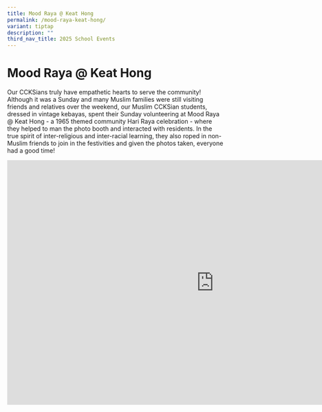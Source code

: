 ```yaml
---
title: Mood Raya @ Keat Hong
permalink: /mood-raya-keat-hong/
variant: tiptap
description: ""
third_nav_title: 2025 School Events
---
```

<h1><strong>Mood Raya @ Keat Hong</strong></h1>
<p>Our CCKSians truly have empathetic hearts to serve the community! Although
it was a Sunday and many Muslim families were still visiting friends and
relatives over the weekend, our Muslim CCKSian students, dressed in vintage
kebayas, spent their Sunday volunteering at Mood Raya @ Keat Hong - a 1965
themed community Hari Raya celebration - where they helped to man the photo
booth and interacted with residents. In the true spirit of inter-religious
and inter-racial learning, they also roped in non-Muslim friends to join
in the festivities and given the photos taken, everyone had a good time!</p>
<div class="iframe-wrapper">
<iframe height="569" width="960" allowfullscreen="true" frameborder="0" src="https://docs.google.com/presentation/d/e/2PACX-1vQTmhfuxhHpQSo8qJw2Cq3yrx3aDNl9pia8XKxaq9srM3FDrKSRlIaZJFCa6qGCwb2UI95dWe2_-09J/pubembed?start=true&amp;loop=true&amp;delayms=3000"></iframe>
</div>
<p></p>